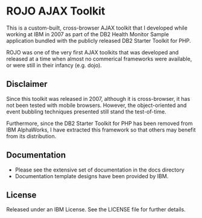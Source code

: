 ROJO AJAX Toolkit
=================
This is a custom-built, cross-browser AJAX toolkit that I developed while 
working at IBM in 2007 as part of the DB2 Health Monitor Sample
application bundled with the publicly released DB2 Starter Toolkit for PHP. 
 
ROJO was one of the very first AJAX toolkits that was developed and released at a 
time when almost no commerical frameworks were available, or were still in their
infancy (e.g. dojo).


Disclaimer
-------------
Since this toolkit was released in 2007, although it is cross-browser, 
it has not been tested with mobile browsers.  However, the object-oriented 
and event bubbling techniques presented still stand the test-of-time.

Furthermore, since the DB2 Starter Toolkit for PHP has been removed from IBM 
AlphaWorks, I have extracted this framework so that others may benefit from
its distribution.


Documentation
-------------------
* Please see the extensive set of documentation in the docs directory
* Documentation template designs have been provided by IBM.


License
-------
Released under an IBM License.  See the LICENSE file for further details.

